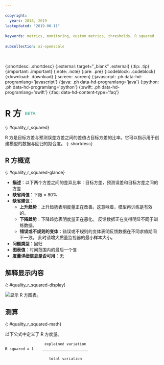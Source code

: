 ```yaml
---

copyright:
  years: 2018, 2019
lastupdated: "2019-06-11"

keywords: metrics, monitoring, custom metrics, thresholds, R squared

subcollection: ai-openscale

---
```


{:shortdesc: .shortdesc}
{:external: target="_blank" .external}
{:tip: .tip}
{:important: .important}
{:note: .note}
{:pre: .pre}
{:codeblock: .codeblock}
{:download: .download}
{:screen: .screen}
{:javascript: .ph data-hd-programlang='javascript'}
{:java: .ph data-hd-programlang='java'}
{:python: .ph data-hd-programlang='python'}
{:swift: .ph data-hd-programlang='swift'}
{:faq: data-hd-content-type='faq'}

# R 方 ![beta 标记](images/beta.png)
{: #quality_r_squared}

R 方是目标方差与预测误差方差之间的差值占目标方差的比率。它可以指示用于创建模型的数据与回归的拟合度。
{: shortdesc}

## R 方概览
{: #quality_r_squared-glance}

- **描述**：以下两个方差之间的差异比率：目标方差，预测误差和目标方差之间的方差
- **缺省阈值**：下限 = 80%
- **缺省建议**：
   - **上升趋势**：上升趋势表明度量正在改善。这意味着，模型再训练是有效的。
   - **下降趋势**：下降趋势表明度量正在恶化。 反馈数据正在变得明显不同于训练数据。
   - **错误或不规则的变体**：错误或不规则的变体表明反馈数据在不同求值期间不一致。 此时请增大质量监视器的最小样本大小。
- **问题类型**：回归
- **图表值**：时间范围内的最后一个值
- **度量详细信息是否可用**：无

## 解释显示内容
{: #quality_r_squared-display}

![显示 R 方图表。](images/xxxx.png)

## 测算
{: #quality_r_squared-math}

以下公式中定义了 R 方度量。

```
                  explained variation
R squared = 1 -  _____________________

                    total variation
```
